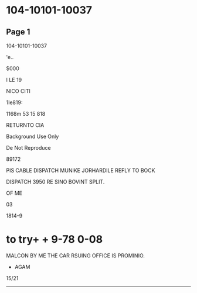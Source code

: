 # 104-10101-10037

## Page 1

104-10101-10037

'e..

$000

I LE 19

NICO CITI

1Ie819:

1168m 53 15 818

RETURNTO CIA

Background Use Only

De Not Reproduce

89172

PIS CABLE DISPATCH MUNIKE JORHARDILE REFLY TO BOCK

DISPATCH 3950 RE SINO BOVINT SPLIT.

OF ME

03

1814-9

# to try+ + 9-78 0-08

MALCON BY ME THE CAR RSUING OFFICE IS PROMINIO.

* AGAM

15/21

---

